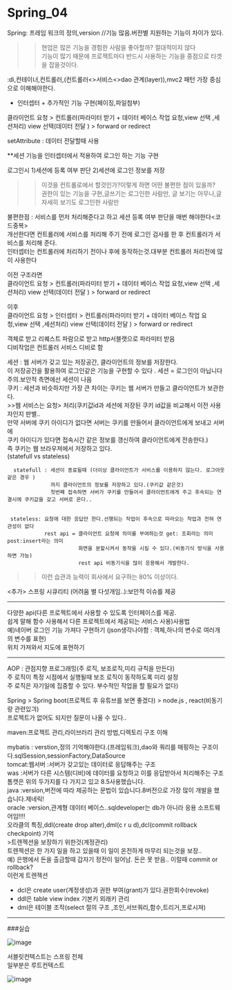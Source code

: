 # Spring_04  
  
  
  
  
Spring: 프레임 워크의 정의,version //기능 많음.버전별 지원하는 기능이 차이가 있다.  
>>현업은 많은 기능을 경험한 사람을 좋아할까? 절대적이지 않다  
기능이 많기 때문에 프로젝트마다 반드시 사용하는 기능을 중점으로 타겟을 잡을것이다.  
  
:di,컨테이너,컨트롤러,(컨트롤러<>서비스<>dao 관계(layer)),mvc2 패턴 가장 중심으로 이해해야한다.  
+ 인터셉터 + 추가적인 기능 구현(페이징,파일첨부)  
  
  
클라이언트 요청 > 컨트롤러(파라미터 받기 + 데이터 베이스 작업 요청,view 선택 ,세션처리)
view 선택(데이터 전달 ) > forward or redirect  
  
setAttribute : 데이터 전달할때 사용  
  
  
**세션 기능을 인터셉터에서 적용하여 로그인 하는 기능 구현  

로그인시 1)세션에 등록 여부 판단 2)세션에 로그인 정보를 저장  
>>이것을 컨트롤로에서 할것인가?이렇게 하면 어떤 불편한 점이 있을까?  
권한이 있는 기능을 구현,글쓰기는 로그인한 사람만, 글 보기는 아무나,글 자세히 보기도 로그인한 사람만
  
불편한점 : 서비스를 먼저 처리해준다고 하고 세션 등록 여부 판단을 매번 해야한다<코드중복>  
개선한다면 컨트롤러에 서비스를 처리해 주기 전에 로그인 검사를 한 후 컨트롤러가 서비스를 처리해 준다.  
인터셉터는 컨트롤러에 처리하기 전이나 후에 동작하는것.대부분 컨트롤러 처리전에 많이 사용한다  
  
이전 구조라면  
클라이언트 요청 > 컨트롤러(파라미터 받기 + 데이터 베이스 작업 요청,view 선택 ,세션처리)
view 선택(데이터 전달 ) > forward or redirect  
  
이후  
클라이언트 요청 > 인터셉터 > 컨트롤러(파라미터 받기 + 데이터 베이스 작업 요청,view 선택 ,세션처리)
view 선택(데이터 전달 ) > forward or redirect  
  
  
객체로 받고 리퀘스트 파람으로 받고 http서블랫으로 파라미터 받음  
디비작업은 컨트롤러 서비스 디비로 함  
  
  
세션 : 웹 서버가 갖고 있는 저장공간, 클라이언트의 정보를 저장한다.  
      이 저장공간을 활용하여 로그인같은 기능을 구현할 수 있다 . 세션 = 로그인이 아닙니다 주의.보안적 측면에선 세션이 나음  
쿠키 : 세션과 비슷하지만 가장 큰 차이는 쿠키는 웹 서버가 만들고 클라이언트가 보관한다.  
      >>웹 서비스는 요청> 처리(쿠키값id과 세션에 저장된 쿠키 id값을 비교해서 이전 사용자인지 판별..  
      만약 서버에 쿠키 아이디가 없다면 서버는 쿠키를 만들어서 클라이언트에게 보내고 서버에  
      쿠키 아이디가 있다면 접속시간 같은 정보를 갱신하여 클라이언트에게 전송한다.)  
      즉 쿠키는 웹 브라우져에서 저장하고 있다.  
      (statefull vs stateless)  
  
      statefull : 세션이 종료될때 (더이상 클라이언트가 서비스를 이용하지 않는다. 로그아웃같은 경우 )  
                  까지 클라이언트의 정보를 저장하고 있다.(쿠키값 같은것)  
                  첫번째 접속하면 서버가 쿠키를 만들어서 클라이언트에게 주고 후속되는 연결시에 쿠키값을 갖고 서버로 온다..  
  
  
     stateless: 요청에 대한 응답만 한다.선행되는 작업이 후속으로 따라오는 작업과 전혀 연관성이 없다  
                rest api = 클라이언트 요청에 의미를 부여하는것 get: 조회라는 의미 post:insert라는 의미  
                           화면을 분할시켜서 동작을 시킬 수 있다.(비동기식 방식을 사용하면 가능) 
                           rest api 비동기식을 많이 응용해서 개발한다.  
  
  
  
  
  
  
>>이런 습관과 능력이 회사에서 요구하는 80% 이상이다.  
  
  
<추가> 스프링 시큐리티 (어려움 별 다섯개임..):보안적 이슈를 제공  
  
-----------------------------------------------------
다양한 api(다른 프로젝트에서 사용할 수 있도록 인터페이스를 제공.  
쉽게 말해 함수 사용해서 다른 프로젝트에서 제공되는 서비스 사용)사용법  
예)네이버 로그인 기능 가져다 구현하기 (json생각나야함 : 객체,하나의 변수로 여러개의 변수를 표현)  
  위치 가져와서 지도에 표현하기  
  
----------------------------------  
AOP : 관점지향 프로그래밍(주 로직, 보조로직,미리 규칙을 만든다)  
      주 로직이 특정 시점에서 실행될때 보조 로직이 동작하도록 미리 설정  
      주 로직은 자기일에 집중할 수 있다. 부수적인 작업을 할 필요가 없다)  
  
  
Spring > Spring boot(프로젝트 후 유튜브를 보면 좋겠다) > node.js , react(비동기랑 관련있긔)  
          프로젝트가 없어도 되지만 질문이 나올 수 있다..  
          

  

  
  
maven:프로젝트 관리,라이브러리 관리 방법,디렉토리 구조 이해  
  
mybatis : verstion,정의 기억해야한다.(프레임워크),dao와 쿼리를 매핑하는 구조이다.sqlSession,sessionFactory,DataSource    
tomcat:웹서버 :서버가 갖고있는 데이터로 응답해주는 구조  
        was :서버가 다른 시스템(디비)에 데이터를 요청하고 이를 응답받아서 처리해주는 구조  
        톰캣은 위의 두가지를 다 가지고 있고 8.5사용했습니다.  
java :version,버전에 따라 제공하는 문법이 있습니다.8버전으로 가장 많이 개발을 했습니다.제네릭!  
oracle :version,관계형 데이터 베이스..sqldeveloper는 db가 아니라 응용 소프트웨어임!!!!  
        오라클의 특징,ddl(create drop alter),dml(c r u d),dcl(commit rollback checkpoint) 기억  
                                                          >트렌젝션을 보장하기 위한것(계정관리)  
트렌젝션은 한 가지 일을 하고 있을때 이 일이 온전하게 마무리 되는것을 보장..  
예) 은행에서 돈을 출금할때 갑자기 정전이 일어남. 돈은 못 받음.. 이럴때 commit or rollback?  
이런게 트렌젝션  
  
+ dcl은 create user(계정생성)과 권한 부여(grant)가 있다.권한회수(revoke)  
+ ddl은 table view index 기본키 외래키 관리   
+ dml은 테이블 조작(select 절의 구조 ,조인,서브쿼리,함수,트리거,프로시져)  
  
  
  
  
  
  
  
  
  
-------------------------------------------------  
###실습  
  
  
  
  
![image](https://user-images.githubusercontent.com/80766275/204420688-c1e2f2ea-9d0f-4d30-9006-5f07be354166.png)  
  
서블릿컨텍스트는 스프링 전체  
일부분은 루트컨텍스트  

  
  
  
  
  
  
![image](https://user-images.githubusercontent.com/80766275/204447674-2110659e-663d-49ee-8684-c0f0e8ce3bc9.png)

